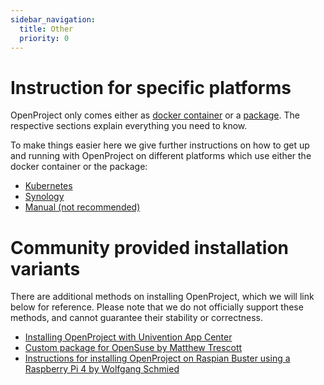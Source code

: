 ```yaml
---
sidebar_navigation:
  title: Other
  priority: 0
---
```


# Instruction for specific platforms

OpenProject only comes either as [docker container](../docker/) or a [package](../packaged/).
The respective sections explain everything you need to know.

To make things easier here we give further instructions on how to get up and running with OpenProject
on different platforms which use either the docker container or the package:

* [Kubernetes](../kubernetes)
* [Synology](../synology)
* [Manual (not recommended)](../manual)


# Community provided installation variants

There are additional methods on installing OpenProject, which we will link below for reference. Please note that we do not officially support these methods, and cannot guarantee their stability or correctness.

* [Installing OpenProject with Univention App Center](../univention)
* [Custom package for OpenSuse by Matthew Trescott](https://en.opensuse.org/User:Matthewtrescott/OpenProject)
* [Instructions for installing OpenProject on Raspian Buster using a Raspberry Pi 4 by Wolfgang Schmied](https://github.com/madewhatnow/OpenProjectRaspberryPi)
